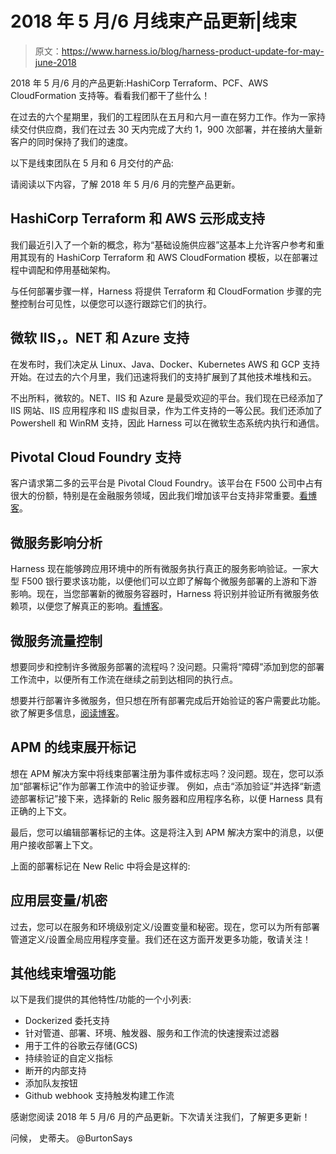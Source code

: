# 2018 年 5 月/6 月线束产品更新|线束

> 原文：<https://www.harness.io/blog/harness-product-update-for-may-june-2018>

2018 年 5 月/6 月的产品更新:HashiCorp Terraform、PCF、AWS CloudFormation 支持等。看看我们都干了些什么！

在过去的六个星期里，我们的工程团队在五月和六月一直在努力工作。作为一家持续交付供应商，我们在过去 30 天内完成了大约 1，900 次部署，并在接纳大量新客户的同时保持了我们的速度。

以下是线束团队在 5 月和 6 月交付的产品:

请阅读以下内容，了解 2018 年 5 月/6 月的完整产品更新。

## HashiCorp Terraform 和 AWS 云形成支持

我们最近引入了一个新的概念，称为“基础设施供应器”这基本上允许客户参考和重用其现有的 HashiCorp Terraform 和 AWS CloudFormation 模板，以在部署过程中调配和停用基础架构。

与任何部署步骤一样，Harness 将提供 Terraform 和 CloudFormation 步骤的完整控制台可见性，以便您可以逐行跟踪它们的执行。

## 微软 IIS，。NET 和 Azure 支持

在发布时，我们决定从 Linux、Java、Docker、Kubernetes AWS 和 GCP 支持开始。在过去的六个月里，我们迅速将我们的支持扩展到了其他技术堆栈和云。

不出所料，微软的。NET、IIS 和 Azure 是最受欢迎的平台。我们现在已经添加了 IIS 网站、IIS 应用程序和 IIS 虚拟目录，作为工件支持的一等公民。我们还添加了 Powershell 和 WinRM 支持，因此 Harness 可以在微软生态系统内执行和通信。

## Pivotal Cloud Foundry 支持

客户请求第二多的云平台是 Pivotal Cloud Foundry。该平台在 F500 公司中占有很大的份额，特别是在金融服务领域，因此我们增加该平台支持非常重要。[看博客](https://harness.io/blog/ci-cd-piplines-for-pivotal-cloud-foundry/)。

## 微服务影响分析

Harness 现在能够跨应用环境中的所有微服务执行真正的服务影响验证。一家大型 F500 银行要求该功能，以便他们可以立即了解每个微服务部署的上游和下游影响。现在，当您部署新的微服务容器时，Harness 将识别并验证所有微服务依赖项，以便您了解真正的影响。[看博客](https://harness.io/blog/introducing-harness-service-impact-verification-for-appdynamics/)。

## 微服务流量控制

想要同步和控制许多微服务部署的流程吗？没问题。只需将“障碍”添加到您的部署工作流中，以便所有工作流在继续之前到达相同的执行点。

想要并行部署许多微服务，但只想在所有部署完成后开始验证的客户需要此功能。欲了解更多信息，[阅读博客](https://harness.io/blog/flow-control-for-microservice-deployments/)。

## APM 的线束展开标记

想在 APM 解决方案中将线束部署注册为事件或标志吗？没问题。现在，您可以添加“部署标记”作为部署工作流中的验证步骤。
例如，点击“添加验证”并选择“新遗迹部署标记”接下来，选择新的 Relic 服务器和应用程序名称，以便 Harness 具有正确的上下文。

最后，您可以编辑部署标记的主体。这是将注入到 APM 解决方案中的消息，以便用户接收部署上下文。

上面的部署标记在 New Relic 中将会是这样的:

## 应用层变量/机密

过去，您可以在服务和环境级别定义/设置变量和秘密。现在，您可以为所有部署管道定义/设置全局应用程序变量。我们还在这方面开发更多功能，敬请关注！

## 其他线束增强功能

以下是我们提供的其他特性/功能的一个小列表:

*   Dockerized 委托支持
*   针对管道、部署、环境、触发器、服务和工作流的快速搜索过滤器
*   用于工件的谷歌云存储(GCS)
*   持续验证的自定义指标
*   断开的内部支持
*   添加队友按钮
*   Github webhook 支持触发构建工作流

感谢您阅读 2018 年 5 月/6 月的产品更新。下次请关注我们，了解更多更新！

问候，
史蒂夫。
@BurtonSays